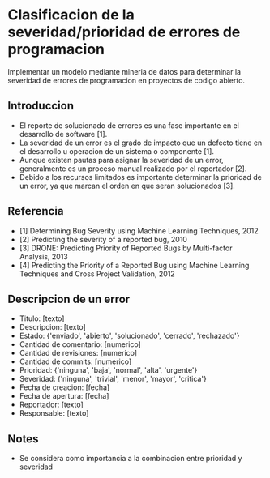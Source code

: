 # Clasificacion de la severidad/prioridad de errores de programacion

Implementar un modelo mediante mineria de datos para determinar la severidad de errores
de programacion en proyectos de codigo abierto.

## Introduccion
- El reporte de solucionado de errores es una fase importante en el desarrollo de software [1].
- La severidad de un error es el grado de impacto que un defecto tiene en el desarrollo u
operacion de un sistema o componente [1].
- Aunque existen pautas para asignar la severidad de un error, generalmente es un proceso manual
realizado por el reportador [2].
- Debido a los recursos limitados es importante determinar la prioridad de un error, ya que marcan
el orden en que seran solucionados [3].

## Referencia
- [1] Determining Bug Severity using Machine Learning Techniques, 2012
- [2] Predicting the severity of a reported bug, 2010
- [3] DRONE: Predicting Priority of Reported Bugs by Multi-factor Analysis, 2013
- [4] Predicting the Priority of a Reported Bug using Machine Learning Techniques and Cross Project Validation, 2012

## Descripcion de un error
- Titulo: [texto]
- Descripcion: [texto]
- Estado: {'enviado', 'abierto', 'solucionado', 'cerrado', 'rechazado'}
- Cantidad de comentario: [numerico]
- Cantidad de revisiones: [numerico]
- Cantidad de commits: [numerico]
- Prioridad: {'ninguna', 'baja', 'normal', 'alta', 'urgente'}
- Severidad: {'ninguna', 'trivial', 'menor', 'mayor', 'critica'}
- Fecha de creacion: [fecha]
- Fecha de apertura: [fecha]
- Reportador: [texto]
- Responsable: [texto]

## Notes
- Se considera como importancia a la combinacion entre prioridad y severidad